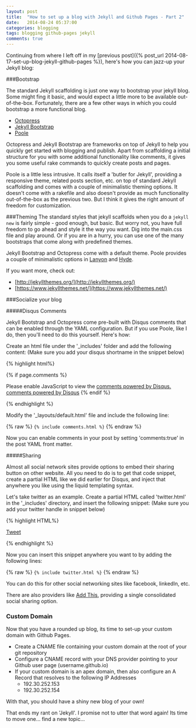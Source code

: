 ```yaml
---
layout: post
title:  "How to set up a blog with Jekyll and Github Pages - Part 2"
date:   2014-08-24 05:37:00
categories: blogging
tags: blogging github-pages jekyll
comments: true
---
```


Continuing from where I left off in my [previous post]({% post_url 2014-08-17-set-up-blog-jekyll-github-pages %}), here's how you can jazz-up your Jekyll blog:

###Bootstrap

The standard Jekyll scaffolding is just one way to bootstrap your jekyll blog. Some might fing it basic, and would expect a little more to be available out-of-the-box. Fortunately, there are a few other ways in which you could bootstrap a more functional blog.<br>

* [Octopress](http://octopress.org/)
* [Jekyll Bootstrap](http://jekyllbootstrap.com/)
* [Poole](https://github.com/poole/poole)

Octopress and Jekyll Bootstrap are frameworks on top of Jekyll to help you quickly get started with blogging and publish. Apart from scaffolding a initial structure for you with some additional functionality like comments, it gives you some useful rake commands to quickly create posts and pages.

Poole is a little less intrusive. It calls itself a 'butler for Jekyll', providing a responsive theme, related posts section, etc. on top of standard Jekyll scaffolding and comes with a couple of minimalistic theming options. It doesn't come with a rakefile and also doesn't provide as much functionality out-of-the-box as the previous two. But I think it gives the right amount of freedom for customization.

###Theming
The standard styles that jekyll scaffolds when you do a `jekyll new` is fairly simple - good enough, but basic. But worry not, you have full freedom to go ahead and style it the way you want. Dig into the main.css file and play around. Or if you are in a hurry, you can use one of the many bootstraps that come along with predefined themes.

Jekyll Bootstrap and Octopress come with a default theme. Poole provides a couple of minimalistic options in [Lanyon](https://github.com/poole/lanyon) and [Hyde](https://github.com/poole/hyde).

If you want more, check out:

* [http://jekyllthemes.org/](http://jekyllthemes.org/)
* [https://www.jekyllthemes.net/](https://www.jekyllthemes.net/)

###Socialize your blog

#####Disqus Comments

Jekyll Bootstrap and Octopress come pre-built with Disqus comments that can be enabled through the YAML configuration. But if you use Poole, like I do, then you'll need to do this yourself. Here's how:


Create an html file under the '\_includes' folder and add the following content: (Make sure you add your disqus shortname in the snippet below)

{% highlight html%}

{% if page.comments %}
<!-- Add Disqus comments. -->
<div id="disqus_thread"></div>
<script type="text/javascript">
  /* * * ADD YOUR DISQUS SHORTNAME HERE * * */
  var disqus_shortname = '<your_disqus_shortname>';

  (function() {
    var dsq = document.createElement('script');
    dsq.type = 'text/javascript'; dsq.async = true;
    dsq.src = '//' + disqus_shortname + '.disqus.com/embed.js';
    (document.getElementsByTagName('head')[0] || document.getElementsByTagName('body')[0]).appendChild(dsq);
  })();
</script>
<noscript>Please enable JavaScript to view the <a href="http://disqus.com/?ref_noscript">comments powered by Disqus.</a></noscript>
<a href="http://disqus.com" class="dsq-brlink">comments powered by  <span class="logo-disqus">Disqus</span></a>
{% endif %}

{% endhighlight %}

Modify the '\_layouts/default.html' file and include the following line:

{% raw %}
`{% include comments.html %}`
{% endraw %}

Now you can enable comments in your post by setting 'comments:true' in the post YAML front matter.

#####Sharing

Almost all social network sites provide options to embed their sharing button on other website. All you need to do is to get that code snippet, create a partial HTML like we did earlier for Disqus, and inject that anywhere you like using the liquid templating syntax.

Let's take twitter as an example. Create a partial HTML called 'twitter.html' in the '_includes' directory, and insert the following snippet: (Make sure you add your twitter handle in snippet below)

{% highlight HTML%}

<a href="https://twitter.com/share" class="twitter-share-button" data-via="<your_twitter_handle>">Tweet</a>

<!-- Put this just before the closing body tag -->
<script>!function(d,s,id){var js,fjs=d.getElementsByTagName(s)[0];if(!d.getElementById(id)){js=d.createElement(s);js.id=id;js.src="//platform.twitter.com/widgets.js";fjs.parentNode.insertBefore(js,fjs);}}(document,"script","twitter-wjs");</script>

{% endhighlight %}

Now you can insert this snippet anywhere you want to by adding the following lines:

{% raw %}
`{% include twitter.html %}`
{% endraw %}

You can do this for other social networking sites like facebook, linkedIn, etc.

There are also providers like [Add This](http://www.addthis.com/), providing a single consolidated social sharing option. 

### Custom Domain

Now that you have a rounded up blog, its time to set-up your custom domain with Github Pages.

* Create a CNAME file containing your custom domain at the root of your git repository
* Configure a CNAME record with your DNS provider pointing to your Github user page (username.github.io)
* If your custom domain is an apex domain, then also configure an A Record that resolves to the following IP Addresses
    * 192.30.252.153
    * 192.30.252.154

With that, you should have a shiny new blog of your own!

That ends my rant on 'Jekyll'. I promise not to utter that word again! Its time to move one... find a new topic...
